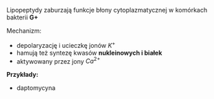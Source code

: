Lipopeptydy zaburzają funkcje błony cytoplazmatycznej w komórkach bakterii **G+**

Mechanizm: 
- depolaryzację i ucieczkę jonów $K^+$
- hamują też syntezę kwasów **nukleinowych i białek** 
- aktywowany przez jony $Ca^{2+}$ 

**Przykłady:**
- daptomycyna